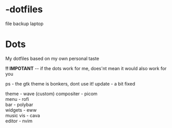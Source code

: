 # -dotfiles
file backup laptop

# Dots

My dotfiles based on my own personal taste

**!! IMPOTANT** -- if the dots work for me, does'nt mean it would also work for you

ps - the gtk theme is bonkers, dont use it! update - a bit fixed

theme - wave (custom)
compositer - picom<br>
menu - rofi<br>
bar - polybar<br>
widgets - eww<br>
music vis - cava<br>
editor - nvim<br>
